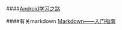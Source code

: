 



####[Android学习之路](http://stormzhang.com/android/2014/07/07/learn-android-from-rookie/)

####有关markdown
[Markdown——入门指南](http://www.jianshu.com/p/1e402922ee32/)
